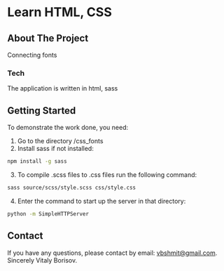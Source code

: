 # Learn HTML, CSS

## About The Project

Connecting fonts

### Tech

The application is written in html, sass

## Getting Started

To demonstrate the work done, you need:

1. Go to the directory /css_fonts
2. Install sass if not installed:

```sh
npm install -g sass
```

3. To compile .scss files to .css files run the following command:

```sh
sass source/scss/style.scss css/style.css
```

4. Enter the command to start up the server in that directory:

```sh
python -m SimpleHTTPServer
```

## Contact

If you have any questions, please contact by email: vbshmit@gmail.com.
Sincerely Vitaly Borisov.
